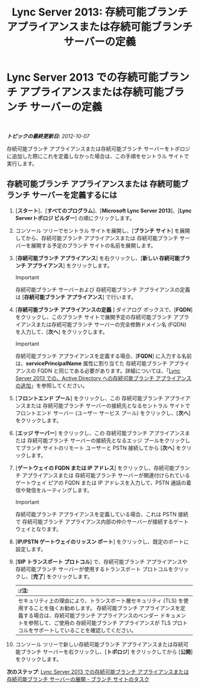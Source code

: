 ﻿---
title: 'Lync Server 2013: 存続可能ブランチ アプライアンスまたは存続可能ブランチ サーバーの定義'
TOCTitle: 存続可能ブランチ アプライアンスまたは存続可能ブランチ サーバーの定義
ms:assetid: 1f49cfbe-30b3-4600-af15-47cb2f58d18a
ms:mtpsurl: https://technet.microsoft.com/ja-jp/library/Gg398280(v=OCS.15)
ms:contentKeyID: 48271468
ms.date: 05/19/2016
mtps_version: v=OCS.15
ms.translationtype: HT
---

# Lync Server 2013 での存続可能ブランチ アプライアンスまたは存続可能ブランチ サーバーの定義

 

_**トピックの最終更新日:** 2012-10-07_

存続可能ブランチ アプライアンスまたは存続可能ブランチ サーバーをトポロジに追加した際にこれを定義しなかった場合は、この手順をセントラル サイトで実行します。

## 存続可能ブランチ アプライアンスまたは 存続可能ブランチ サーバーを定義するには

1.  \[**スタート**\]、\[**すべてのプログラム**\]、\[**Microsoft Lync Server 2013**\]、\[**Lync Serverトポロジ ビルダー**\] の順にクリックします。

2.  コンソール ツリーでセントラル サイトを展開し、\[**ブランチ サイト**\] を展開してから、存続可能ブランチ アプライアンスまたは 存続可能ブランチ サーバーを展開する予定のブランチ サイトの名前を展開します。

3.  \[**存続可能ブランチ アプライアンス**\] を右クリックし、\[**新しい 存続可能ブランチ アプライアンス**\] をクリックします。
    

    > [!IMPORTANT]
    > 存続可能ブランチ サーバーおよび 存続可能ブランチ アプライアンスの定義は [<STRONG>存続可能ブランチ アプライアンス</STRONG>] で行います。



4.  \[**存続可能ブランチ アプライアンスの定義** \] ダイアログ ボックスで、\[**FQDN**\] をクリックし、このブランチ サイトで展開予定の存続可能ブランチ アプライアンスまたは存続可能ブランチ サーバーの完全修飾ドメイン名 (FQDN) を入力して、\[**次へ**\] をクリックします。
    

    > [!IMPORTANT]
    > 存続可能ブランチ アプライアンスを定義する場合、[<STRONG>FQDN</STRONG>] に入力する名前は、<STRONG>servicePrincipalName</STRONG> 属性に割り当てた 存続可能ブランチ アプライアンスの FQDN と同じである必要があります。詳細については、「<A href="lync-server-2013-add-a-survivable-branch-appliance-to-active-directory.md">Lync Server 2013 での、Active Directory への存続可能ブランチ アプライアンスの追加</A>」を参照してください。



5.  \[**フロントエンド プール**\] をクリックし、この 存続可能ブランチ アプライアンスまたは 存続可能ブランチ サーバーの接続先となるセントラル サイトでフロントエンド サーバー (ユーザー サービス プール) をクリックし、\[**次へ**\] をクリックします。

6.  \[**エッジ サーバー**\] をクリックし、この 存続可能ブランチ アプライアンスまたは 存続可能ブランチ サーバーの接続先となるエッジ プールをクリックしてブランチ サイトのリモート ユーザーと PSTN 接続してから \[**次へ**\] をクリックします。

7.  \[**ゲートウェイの FQDN または IP アドレス**\] をクリックし、存続可能ブランチ アプライアンスまたは 存続可能ブランチ サーバーが関連付けられているゲートウェイ ピアの FQDN または IP アドレスを入力して、PSTN 通話の着信や発信をルーティングします。
    

    > [!IMPORTANT]
    > 存続可能ブランチ アプライアンスを定義している場合、これは PSTN 接続で 存続可能ブランチ アプライアンス内部の仲介サーバーが接続するゲートウェイとなります。



8.  \[**IP/PSTN ゲートウェイのリッスン ポート**\] をクリックし、既定のポートに設定します。

9.  \[**SIP トランスポート プロトコル**\] で、存続可能ブランチ アプライアンスや 存続可能ブランチ サーバーが使用するトランスポート プロトコルをクリックし、\[**完了**\] をクリックします。
    
    <table>
    <thead>
    <tr class="header">
    <th><img src="images/Gg412781.note(OCS.15).gif" title="note" alt="note" />注:</th>
    </tr>
    </thead>
    <tbody>
    <tr class="odd">
    <td>セキュリティ上の理由により、トランスポート層セキュリティ (TLS) を使用することを強くお勧めします。 存続可能ブランチ アプライアンスを定義する場合は、存続可能ブランチ アプライアンスのベンダー ドキュメントを参照して、ご使用の 存続可能ブランチ アプライアンスが TLS プロトコルをサポートしていることを確認してください。</td>
    </tr>
    </tbody>
    </table>


10. コンソール ツリーで新しい存続可能ブランチ アプライアンスまたは存続可能ブランチ サーバーを右クリックし、\[**トポロジ**\] をクリックしてから \[**公開**\] をクリックします。

**次のステップ**: [Lync Server 2013 での存続可能ブランチ アプライアンスまたは存続可能ブランチ サーバーの展開 - ブランチ サイトのタスク](lync-server-2013-deploy-a-survivable-branch-appliance-or-server-branch-site-task.md)

